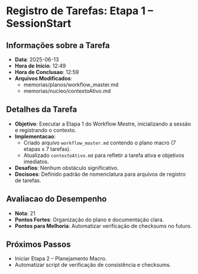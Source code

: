 # Registro de Tarefas: Etapa 1 – SessionStart

## Informações sobre a Tarefa
- **Data**: 2025-06-13
- **Hora de Inicio**: 12:49
- **Hora de Conclusao**: 12:59
- **Arquivos Modificados**:
  - memorias/planos/workflow_master.md
  - memorias/nucleo/contextoAtivo.md

## Detalhes da Tarefa
- **Objetivo**: Executar a Etapa 1 do Workflow Mestre, inicializando a sessão e registrando o contexto.
- **Implementacao**:
  - Criado arquivo `workflow_master.md` contendo o plano macro (7 etapas x 7 tarefas).
  - Atualizado `contextoAtivo.md` para refletir a tarefa ativa e objetivos imediatos.
- **Desafios**: Nenhum obstáculo significativo.
- **Decisoes**: Definido padrão de nomenclatura para arquivos de registro de tarefas.

## Avaliacao do Desempenho
- **Nota**: 21
- **Pontos Fortes**: Organização do plano e documentação clara.
- **Pontos para Melhoria**: Automatizar verificação de checksums no futuro.

## Próximos Passos
- Iniciar Etapa 2 – Planejamento Macro.
- Automatizar script de verificação de consistência e checksums.
